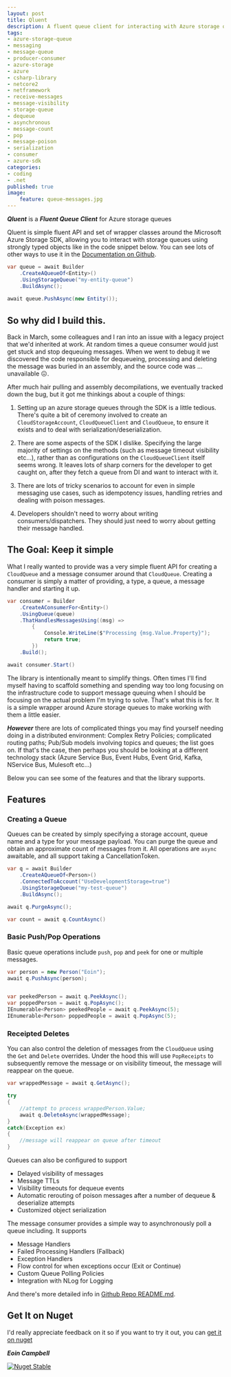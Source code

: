 ```yaml
---
layout: post
title: Qluent
description: A fluent queue client for interacting with Azure storage queues
tags: 
- azure-storage-queue
- messaging
- message-queue
- producer-consumer
- azure-storage
- azure
- csharp-library
- netcore2
- netframework
- receive-messages
- message-visibility
- storage-queue
- dequeue
- asynchronous
- message-count
- pop
- message-poison
- serialization
- consumer
- azure-sdk
categories: 
- coding
- .net
published: true
image:
    feature: queue-messages.jpg
---
```


***Qluent*** is a ***Fluent Queue Client*** for Azure storage queues

Qluent is simple fluent API and set of wrapper classes around the Microsoft Azure Storage SDK, allowing you to interact with storage queues using strongly typed objects like in the code snippet below. You can see lots of other ways to use it in the [Documentation on Github][repo-url].

```csharp
var queue = await Builder
    .CreateAQueueOf<Entity>()
    .UsingStorageQueue("my-entity-queue")
    .BuildAsync();
    
await queue.PushAsync(new Entity());
```

## So why did I build this. 

Back in March, some colleagues and I ran into an issue with a legacy project that we'd inherited at work. At random times a queue consumer would just get stuck and stop dequeuing messages. When we went to debug it we discovered the code responsible for dequeueing, processing and deleting the message was buried in an assembly, and the source code was ... unavailable :confounded:. 

After much hair pulling and assembly decompilations, we eventually tracked down the bug, but it got me thinkings about a couple of things:

1. Setting up an azure storage queues through the SDK is a little tedious. There's quite a bit of ceremony involved to create an `CloudStorageAccount`, `CloudQueueClient` and `CloudQueue`, to ensure it exists and to deal with serialization/deserialization.

2. There are some aspects of the SDK I dislike. Specifying the large majority of settings on the methods (such as message timeout visibility etc...), rather than as configurations on the `CloudQueueClient` itself seems wrong. It leaves lots of sharp corners for the developer to get caught on, after they fetch a queue from DI and want to interact with it.

3. There are lots of tricky scenarios to account for even in simple messaging use cases, such as idempotency issues, handling retries and dealing with poison messages.

4. Developers shouldn't need to worry about writing consumers/dispatchers. They should just need to worry about getting their message handled.

## The Goal: Keep it simple

What I really wanted to provide was a very simple fluent API for creating a `CloudQueue` and a message consumer around that `CloudQueue`. Creating a consumer is simply a matter of providing, a type, a queue, a message handler and starting it up.

```csharp
var consumer = Builder
    .CreateAConsumerFor<Entity>()
    .UsingQueue(queue)
    .ThatHandlesMessagesUsing((msg) => 
        { 
            Console.WriteLine($"Processing {msg.Value.Property}"); 
            return true; 
        })
    .Build();

await consumer.Start()
```

The library is intentionally meant to simplify things. Often times I'll find myself having to scaffold something and spending way too long focusing on the infrastructure code to support message queuing when I should be focusing on the actual problem I'm trying to solve. That's what this is for. It is a simple wrapper around Azure storage queues to make working with them a little easier.

***However*** there are lots of complicated things you may find yourself needing doing in a distributed environment: Complex Retry Policies; complicated routing paths; Pub/Sub models involving topics and queues; the list goes on.
If that's the case, then perhaps you should be looking at a different technology stack (Azure Service Bus, Event Hubs, Event Grid, Kafka, NService Bus, Mulesoft etc...)

Below you can see some of the features and that the library supports. 

## Features

### Creating a Queue

Queues can be created by simply specifying a storage account, queue name and a type for your message payload. You can purge the queue and obtain an approximate count of messages from it. All operations are `async` awaitable, and all support taking a CancellationToken.

```csharp
var q = await Builder
    .CreateAQueueOf<Person>()
    .ConnectedToAccount("UseDevelopmentStorage=true")
    .UsingStorageQueue("my-test-queue")
    .BuildAsync();

await q.PurgeAsync(); 

var count = await q.CountAsync() 
```

### Basic Push/Pop Operations

Basic queue operations include `push`, `pop` and `peek` for one or multiple messages.

```csharp
var person = new Person("Eoin");
await q.PushAsync(person);


var peekedPerson = await q.PeekAsync();
var poppedPerson = await q.PopAsync();
IEnumerable<Person> peekedPeople = await q.PeekAsync(5);
IEnumerable<Person> poppedPeople = await q.PopAsync(5);
```

### Receipted Deletes

You can also control the deletion of messages from the `CloudQueue` using the `Get` and `Delete` overrides. Under the hood this will use `PopReceipts` to subsequently remove the message or on visibility timeout, the message will reappear on the queue.

```csharp
var wrappedMessage = await q.GetAsync();

try
{    
    //attempt to process wrappedPerson.Value;
    await q.DeleteAsync(wrappedMessage);
}
catch(Exception ex)
{ 
    //message will reappear on queue after timeout    
}
```

Queues can also be configured to support

 - Delayed visibility of messages
 - Message TTLs
 - Visibility timeouts for dequeue events
 - Automatic rerouting of poison messages after a number of dequeue & deserialize attempts
 - Customized object serialization

The message consumer provides a simple way to asynchronously poll a queue including. It supports

 - Message Handlers
 - Failed Processing Handlers (Fallback)
 - Exception Handlers
 - Flow control for when exceptions occur (Exit or Continue)
 - Custom Queue Polling Policies
 - Integration with NLog for Logging

And there's more detailed info in [Github Repo README.md][repo-url]. 

## Get It on Nuget

I'd really appreciate feedback on it so if you want to try it out, you can [get it on nuget][nuget-stable-url]

***Eoin Campbell***

[![Nuget Stable][nuget-stable-badge]][nuget-stable-url]

[repo-url]: https://github.com/eoincampbell/Qluent/blob/master/README.md#documentation
[ceremony]: https://github.com/eoincampbell/Qluent/blob/master/README.md#why-do-i-need-this
[nuget-stable-badge]: https://img.shields.io/badge/nuget--stable-1.0.0.35-blue.svg
[nuget-stable-url]: https://www.nuget.org/packages/Qluent/

